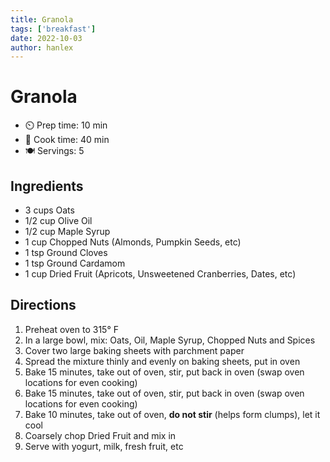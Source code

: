 ```yaml
---
title: Granola
tags: ['breakfast']
date: 2022-10-03
author: hanlex
---
```


# Granola

- ⏲️ Prep time: 10 min
- 🍳 Cook time: 40 min
- 🍽️ Servings: 5

## Ingredients

- 3 cups Oats
- 1/2 cup Olive Oil
- 1/2 cup Maple Syrup
- 1 cup Chopped Nuts (Almonds, Pumpkin Seeds, etc)
- 1 tsp Ground Cloves
- 1 tsp Ground Cardamom
- 1 cup Dried Fruit (Apricots, Unsweetened Cranberries, Dates, etc)

## Directions

1. Preheat oven to 315° F
2. In a large bowl, mix: Oats, Oil, Maple Syrup, Chopped Nuts and Spices
3. Cover two large baking sheets with parchment paper
4. Spread the mixture thinly and evenly on baking sheets, put in oven
5. Bake 15 minutes, take out of oven, stir, put back in oven (swap oven locations for even cooking)
6. Bake 15 minutes, take out of oven, stir, put back in oven (swap oven locations for even cooking)
7. Bake 10 minutes, take out of oven, **do not stir** (helps form clumps), let it cool
8. Coarsely chop Dried Fruit and mix in
9. Serve with yogurt, milk, fresh fruit, etc
